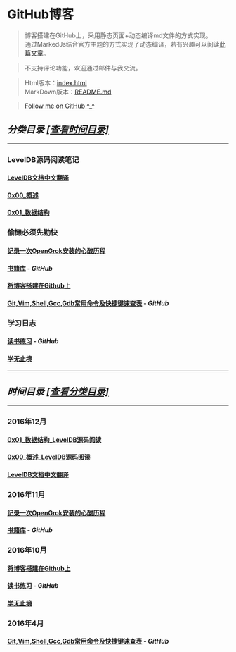 # GitHub博客
> 博客搭建在GitHub上，采用静态页面+动态编译md文件的方式实现。<br/>
> 通过MarkedJs结合官方主题的方式实现了动态编译，若有兴趣可以阅读[此篇文章](http://kevins.pro/blog/my_blog_come_to_github/)。

> 不支持评论功能，欢迎通过邮件与我交流。

> Html版本：[index.html](http://kevins.pro)<br/>
> MarkDown版本：[README.md](http://github.com/KevinsBobo/KevinsBobo.github.io/blob/master/README.md)

> [Follow me on GitHub ^_^](http://github.com/KevinsBobo/)

<span id="分类目录-查看时间目录"></span>
## *分类目录* [*\[查看时间目录\]*](#时间目录-查看分类目录)
---
### LevelDB源码阅读笔记
#### [LevelDB文档中文翻译](http://kevins.pro/blog/leveldb_chinese_doc/)
#### [0x00\_概述](http://kevins.pro/blog/leveldb_source_00_overview/)
#### [0x01\_数据结构](http://kevins.pro/blog/leveldb_source_01_data_structure/)
### 偷懒必须先勤快
#### [记录一次OpenGrok安装的心酸历程](http://kevins.pro/blog/recording_opengrok_install/)
#### [书籍库](http://github.com/KevinsBobo/books/) - *GitHub*
#### [将博客搭建在Github上](http://kevins.pro/blog/my_blog_come_to_github/)
#### [Git,Vim,Shell,Gcc,Gdb常用命令及快捷键速查表](http://github.com/KevinsBobo/cheat-sheet/) - *GitHub*
### 学习日志
#### [读书练习](http://github.com/KevinsBobo/book_code/) - *GitHub*
#### [学无止境](http://kevins.pro/blog/learning_log/)
---
<span id="时间目录-查看分类目录"></span>
## *时间目录* [*\[查看分类目录\]*](#分类目录-查看时间目录)
---
### 2016年12月
#### [0x01\_数据结构\_LevelDB源码阅读](http://keins.pro/blog/leveldb_source_01_data_structure/)
#### [0x00\_概述\_LevelDB源码阅读](http://keins.pro/blog/leveldb_source_00_overview/)
#### [LevelDB文档中文翻译](http://kevins.pro/blog/leveldb_chinese_doc/)
### 2016年11月
#### [记录一次OpenGrok安装的心酸历程](http://kevins.pro/blog/recording_opengrok_install/)
#### [书籍库](http://github.com/KevinsBobo/books/) - *GitHub*
### 2016年10月
#### [将博客搭建在Github上](http://kevins.pro/blog/my_blog_come_to_github/)
#### [读书练习](http://github.com/KevinsBobo/book_code/) - *GitHub*
#### [学无止境](http://kevins.pro/blog/learning_log/)
### 2016年4月
#### [Git,Vim,Shell,Gcc,Gdb常用命令及快捷键速查表](http://github.com/KevinsBobo/cheat-sheet/) - *GitHub*
